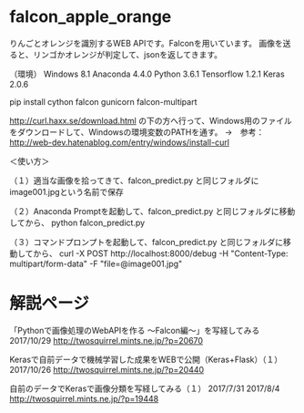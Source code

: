 # falcon_apple_orange

りんごとオレンジを識別するWEB APIです。Falconを用いています。
画像を送ると、リンゴかオレンジが判定して、jsonを返してきます。

（環境）
Windows 8.1
Anaconda 4.4.0
Python 3.6.1
Tensorflow 1.2.1
Keras 2.0.6

pip install cython falcon gunicorn falcon-multipart

http://curl.haxx.se/download.html の下の方へ行って、Windows用のファイルをダウンロードして、Windowsの環境変数のPATHを通す。
→　参考：http://web-dev.hatenablog.com/entry/windows/install-curl

＜使い方＞

（１）適当な画像を拾ってきて、falcon_predict.py と同じフォルダにimage001.jpgという名前で保存

（２）Anaconda Promptを起動して、falcon_predict.py と同じフォルダに移動してから、
python falcon_predict.py

（３）コマンドプロンプトを起動して、falcon_predict.py と同じフォルダに移動してから、
curl -X POST http://localhost:8000/debug -H "Content-Type: multipart/form-data" -F "file=@image001.jpg"

# 解説ページ

「Pythonで画像処理のWebAPIを作る ～Falcon編～」を写経してみる
2017/10/29
http://twosquirrel.mints.ne.jp/?p=20670

Kerasで自前データで機械学習した成果をWEBで公開（Keras+Flask）（１）
2017/10/26
http://twosquirrel.mints.ne.jp/?p=20440

自前のデータでKerasで画像分類を写経してみる（１）
2017/7/31 2017/8/4
http://twosquirrel.mints.ne.jp/?p=19448
